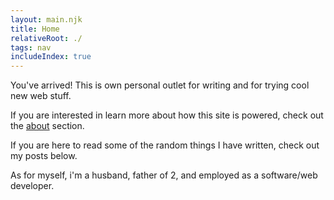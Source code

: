 ```yaml
---
layout: main.njk
title: Home
relativeRoot: ./
tags: nav
includeIndex: true
---
```


You've arrived! This is own personal outlet for writing and for trying cool new web stuff.

If you are interested in learn more about how this site is powered, check out the <a href="/about/">about</a> section.

If you are here to read some of the random things I have written, check out my posts below.

As for myself, i'm a husband, father of 2, and employed as a software/web developer.


